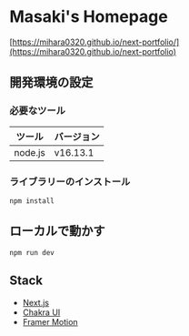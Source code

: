 # Masaki's Homepage

[https://mihara0320.github.io/next-portfolio/](https://mihara0320.github.io/next-portfolio)


## 開発環境の設定

### 必要なツール

| ツール     | バージョン    |
|---------|----------|
| node.js | v16.13.1 |

### ライブラリーのインストール
```
npm install
```

## ローカルで動かす
```
npm run dev
```

## Stack

- [Next.js](https://nextjs.org/) 
- [Chakra UI](https://chakra-ui.com/) 
- [Framer Motion](https://www.framer.com/motion/)